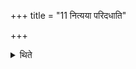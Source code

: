 +++
title = "11 नित्यया परिदधाति"

+++

<details><summary>थिते</summary>

नित्यया परिदधाति ११
</details>
